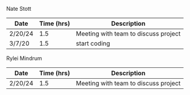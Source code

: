 Nate Stott

| Date    | Time (hrs) | Description                          |
|---------|------------|--------------------------------------|
| 2/20/24 | 1.5        | Meeting with team to discuss project |
| 3/7/20  | 1.5        | start coding                         |






Rylei Mindrum

| Date    | Time (hrs) | Description                          |
|---------|------------|--------------------------------------|
| 2/20/24 | 1.5        | Meeting with team to discuss project |
